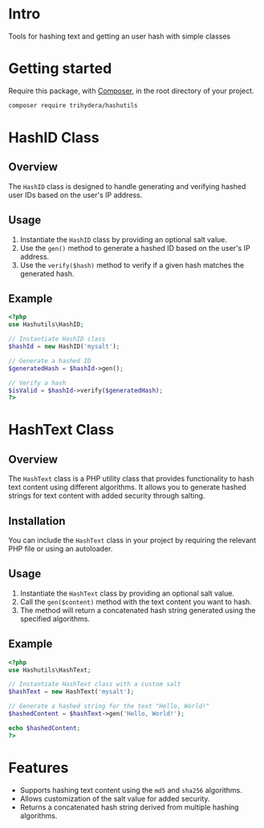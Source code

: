 # Intro

Tools for hashing text and getting an user hash with simple classes

# Getting started

Require this package, with [Composer](https://getcomposer.org), in the root directory of your project.

```bash
composer require trihydera/hashutils
```

# HashID Class

## Overview
The `HashID` class is designed to handle generating and verifying hashed user IDs based on the user's IP address.

## Usage
1. Instantiate the `HashID` class by providing an optional salt value.
2. Use the `gen()` method to generate a hashed ID based on the user's IP address.
3. Use the `verify($hash)` method to verify if a given hash matches the generated hash.

## Example
```php
<?php
use Hashutils\HashID;

// Instantiate HashID class
$hashId = new HashID('mysalt');

// Generate a hashed ID
$generatedHash = $hashId->gen();

// Verify a hash
$isValid = $hashId->verify($generatedHash);
?>
```
# HashText Class

## Overview
The `HashText` class is a PHP utility class that provides functionality to hash text content using different algorithms. It allows you to generate hashed strings for text content with added security through salting.

## Installation
You can include the `HashText` class in your project by requiring the relevant PHP file or using an autoloader.

## Usage
1. Instantiate the `HashText` class by providing an optional salt value.
2. Call the `gen($content)` method with the text content you want to hash.
3. The method will return a concatenated hash string generated using the specified algorithms.

## Example
```php
<?php
use Hashutils\HashText;

// Instantiate HashText class with a custom salt
$hashText = new HashText('mysalt');

// Generate a hashed string for the text "Hello, World!"
$hashedContent = $hashText->gen('Hello, World!');

echo $hashedContent;
?>
```

# Features
- Supports hashing text content using the `md5` and `sha256` algorithms.
- Allows customization of the salt value for added security.
- Returns a concatenated hash string derived from multiple hashing algorithms.

